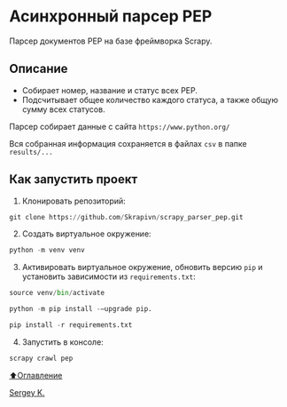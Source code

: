 # Асинхронный парсер PEP

Парсер документов PEP на базе фреймворка Scrapy.

## Описание

- Собирает номер, название и статус всех PEP.
- Подсчитывает общее количество каждого статуса, а также общую сумму всех статусов.

Парсер собирает данные с сайта ```https://www.python.org/```

Вся собранная информация сохраняется в файлах ```csv``` в папке ```results/...```

## Как запустить проект

1. Клонировать репозиторий:

```python
git clone https://github.com/Skrapivn/scrapy_parser_pep.git
```

2. Создать виртуальное окружение:

```python
python -m venv venv
```

3. Активировать виртуальное окружение, обновить версию ```pip``` и установить зависимости из ```requirements.txt```:

```python
source venv/bin/activate
```

```python
python -m pip install -–upgrade pip.
```

```python
pip install -r requirements.txt
```

4. Запустить  в консоле:

```python
scrapy crawl pep
```

[⬆Оглавление](#оглавление)

[Sergey K.](https://github.com/skrapivn/)
